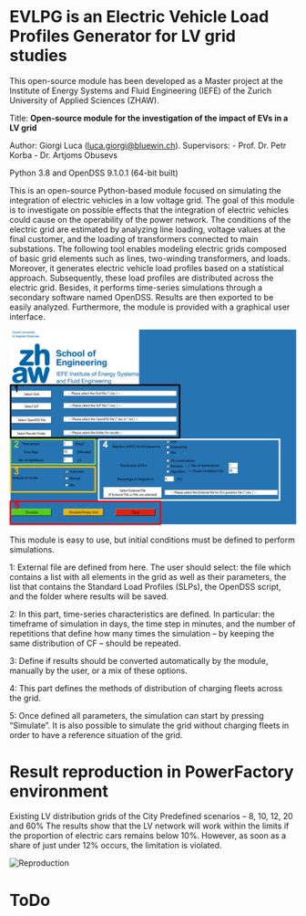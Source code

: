 
# EVLPG is an Electric Vehicle Load Profiles Generator for LV grid studies

This open-source module has been developed as a Master project at the Institute of Energy Systems and Fluid Engineering (IEFE) of the Zurich University of Applied Sciences (ZHAW).

Title: **Open-source module for the investigation of the impact of EVs in a LV grid**

Author: Giorgi Luca (luca.giorgi@bluewin.ch).
Supervisors:
            - Prof. Dr. Petr Korba
            - Dr. Artjoms Obusevs
            
Python 3.8 and OpenDSS 9.1.0.1 (64-bit built)
 
This is an open-source Python-based module focused on simulating the integration of electric vehicles in a low voltage grid. The goal of this module is to investigate on possible effects that the integration of electric vehicles could cause on the operability of the power network. The conditions of the electric grid are estimated by analyzing line loading, voltage values at the final customer, and the loading of transformers connected to main substations. The following tool enables modeling electric grids composed of basic grid elements such as lines, two-winding transformers, and loads. Moreover, it generates electric vehicle load profiles based on a statistical approach. Subsequently, these load profiles are distributed across the electric grid. Besides, it performs time-series simulations through a secondary software named OpenDSS. Results are then exported to be easily analyzed. Furthermore, the module is provided with a graphical user interface. 

![EVLPG-GUI](Doc/img/EVLPF_GUI.PNG)

This module is easy to use, but initial conditions must be defined to perform simulations.

1: External file are defined from here. The user should select: the file which contains a list with all elements in the grid as well as their parameters, the list that contains the Standard Load Profiles (SLPs), the OpenDSS script, and the folder where results will be saved.

2: In this part, time-series characteristics are defined. In particular: the timeframe of simulation in days, the time step in minutes, and the number of repetitions that define how many times the simulation – by keeping the same distribution of CF – should be repeated.

3: Define if results should be converted automatically by the module, manually by the user, or a mix of these options.

4: This part defines the methods of distribution of charging fleets across the grid.

5: Once defined all parameters, the simulation can start by pressing “Simulate”. It is also possible to simulate the grid without charging fleets in order to have a reference situation of the grid.

# Result reproduction in PowerFactory environment
Existing LV distribution grids of the City
Predefined scenarios – 8, 10, 12, 20 and 60%
The results show that the LV network will work within the limits if the proportion of electric cars remains below 10%. However, as soon as a share of just under 12% occurs, the limitation is violated.

![Reproduction](Doc/img/Reproduction.jpg)

# ToDo
